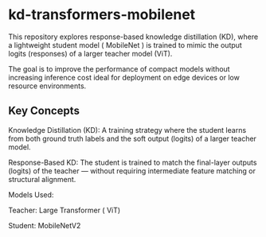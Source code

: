 # kd-transformers-mobilenet

This repository explores response-based knowledge distillation (KD), where a lightweight student model ( MobileNet ) is trained to mimic the output logits (responses) of a larger teacher model (ViT).

The goal is to improve the performance of compact models without increasing inference cost ideal for deployment on edge devices or low resource environments.

## Key Concepts

Knowledge Distillation (KD): A training strategy where the student learns from both ground truth labels and the soft output (logits) of a larger teacher model.

Response-Based KD: The student is trained to match the final-layer outputs (logits) of the teacher — without requiring intermediate feature matching or structural alignment.

Models Used:

Teacher: Large Transformer ( ViT) 

Student: MobileNetV2
